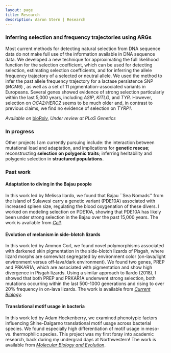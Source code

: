 ```yaml
---
layout: page
title: Research
description: Aaron Stern | Research 
---
```


### Inferring selection and frequency trajectories using ARGs
Most current methods for detecting natural selection from DNA sequence data do not make full use of the information available in DNA sequence data. We developed a new technique for approximating the full likelihood function for the selection coefficient, which can be used for detecting selection, estimating selection coefficients, and for inferring the allele frequency trajectory of a selected or neutral allele. We used the method to infer the past allele frequency trajectory for a lactase persistence SNP (<i>MCM6</i>) , as well as a set of 11 pigmentation-associated variants in Europeans. Several genes showed evidence of strong selection particularly within the last 5,000 years, including <i>ASIP</i>, <i>KITLG</i>, and <i>TYR</i>. However, selection on <i>OCA2/HERC2</i> seems to be much older and, in contrast to previous claims, we find no evidence of selection on <i>TYRP1</i>. 

*Available on* <a href="https://doi.org/10.1101/592675">bioRxiv</a>, *Under review at* <i>PLoS Genetics</i>

### In progress
Other projects I am currently pursuing include: the interaction between mutational load and adaptation, and implications for <b>genetic rescue</b>; reconstructing <b>selection on polygenic traits</b>; inferring heritability and polygenic selection in <b>structured populations</b>.

### Past work
#### Adaptation to diving in the Bajau people
In this work led by Melissa Ilardo, we found that Bajau ``Sea Nomads'' from the island of Sulawesi carry a genetic variant (PDE10A) associated with increased spleen size, regulating the blood oxygenation of these divers. I worked on modeling selection on PDE10A, showing that PDE10A has likely been under strong selection in the Bajau over the past 15,000 years. The work is available from <a href="https://doi.org/10.1016/j.cell.2018.03.054"><i>Cell</i></a>. 

#### Evolution of melanism in side-blotch lizards
In this work led by Ammon Corl, we found novel polymorphisms associated with darkened skin pigmentation in the side-blotch lizards of Pisgah, where lizard morphs are somewhat segregated by environment color (on-lava/light environment versus off-lava/dark environment). We found two genes, PREP and PRKAR1A, which are associated with pigmentation and show high divergence in Pisgah lizards. Using a similar approach to Ilardo <et al.> (2018), I showed that both PREP and PRKAR1A underwent strong selection, both mutations occurring within the last 500-1000 generations and rising to over 20% frequency in on-lava lizards. The work is available from <a href="https://doi.org/10.1016/j.cub.2018.06.075"><i>Current Biology</i></a>. 

#### Translational motif usage in bacteria
In this work led by Adam Hockenberry, we examined phenotypic factors influencing Shine-Dalgarno translational motif usage across bacterial species. We found especially high differentiation of motif usage in meso- vs. thermophilic species. This project was my first foray into academic research, back during my undergrad days at Northwestern! The work is available from <a href='https://doi.org/10.1093/molbev/msx310'><i>Molecular Biology and Evolution</i></a>.

<!-- Note: this is how to write a comment in HTML. Everything in here won't show up on your webpage.-->

<!--
To increase the size of the title, use fewer # in front of the paper title.
To decrease the size of the title, use more #. 
To remove the italics, remove the * before and after the description
To remove the underline from the title, remove the <u> tags (<u> and </u>)
-->
